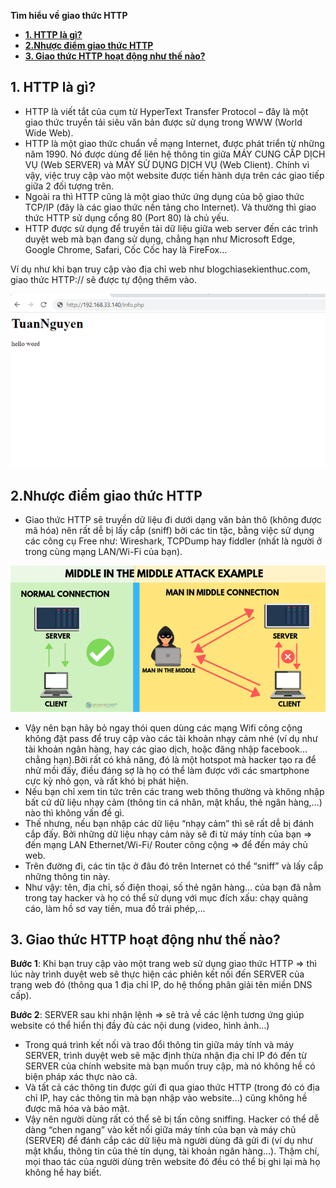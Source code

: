 ﻿ **Tìm hiểu về giao thức HTTP**

- [**1. HTTP là gì?**](#1-http-là-gì)
- [**2.Nhược điểm giao thức HTTP**](#2nhược-điểm-giao-thức-http)
- [**3. Giao thức HTTP hoạt động như thế nào?**](#3-giao-thức-http-hoạt-động-như-thế-nào)

## **1. HTTP là gì?**
- HTTP là viết tắt của cụm từ HyperText Transfer Protocol – đây là một giao thức truyền tải siêu văn bản được sử dụng trong WWW (World Wide Web).
- HTTP là một giao thức chuẩn về mạng Internet, được phát triển từ những năm 1990. Nó được dùng để liên hệ thông tin giữa MÁY CUNG CẤP DỊCH VỤ (Web SERVER) và MÁY SỬ DỤNG DỊCH VỤ (Web Client). Chính vì vậy, việc truy cập vào một website được tiến hành dựa trên các giao tiếp giữa 2 đối tượng trên.
- Ngoài ra thì HTTP cũng là một giao thức ứng dụng của bộ giao thức TCP/IP (đây là các giao thức nền tảng cho Internet). Và thường thì giao thức HTTP sử dụng cổng 80 (Port 80) là chủ yếu.
- HTTP được sử dụng để truyền tải dữ liệu giữa web server đến các trình duyệt web mà bạn đang sử dụng, chẳng hạn như Microsoft Edge, Google Chrome, Safari, Cốc Cốc hay là FireFox…

Ví dụ như khi bạn truy cập vào địa chỉ web như blogchiasekienthuc.com, giao thức HTTP:// sẽ được tự động thêm vào.

![](../image/HTTP_1.png)


## **2.Nhược điểm giao thức HTTP**
- Giao thức HTTP sẽ truyền dữ liệu đi dưới dạng văn bản thô (không được mã hóa) nên rất dễ bị lấy cắp (sniff) bởi các tin tặc, bằng việc sử dụng các công cụ Free như: Wireshark, TCPDump hay fiddler (nhất là người ở trong cùng mạng LAN/Wi-Fi của bạn).

![](../image/HTTP_2.png)

- Vậy nên bạn hãy bỏ ngay thói quen dùng các mạng Wifi công cộng không đặt pass để truy cập vào các tài khoản nhạy cảm nhé (ví dụ như tài khoản ngân hàng, hay các giao dịch, hoặc đăng nhập facebook… chẳng hạn).Bởi rất có khả năng, đó là một hotspot mà hacker tạo ra để nhử mồi đấy, điều đáng sợ là họ có thể làm được với các smartphone cực kỳ nhỏ gọn, và rất khó bị phát hiện.
- Nếu bạn chỉ xem tin tức trên các trang web thông thường và không nhập bất cứ dữ liệu nhạy cảm (thông tin cá nhân, mật khẩu, thẻ ngân hàng,…) nào thì không vấn đề gì.
- Thế nhưng, nếu bạn nhập các dữ liệu “nhạy cảm” thì sẽ rất dễ bị đánh cắp đấy. Bởi những dữ liệu nhạy cảm này sẽ đi từ máy tính của bạn => đến mạng LAN Ethernet/Wi-Fi/ Router công cộng => để đến máy chủ web.
- Trên đường đi, các tin tặc ở đâu đó trên Internet có thể “sniff” và lấy cắp những thông tin này.
- Như vậy: tên, địa chỉ, số điện thoại, số thẻ ngân hàng… của bạn đã nằm trong tay hacker và họ có thể sử dụng với mục đích xấu: chạy quảng cáo, làm hồ sơ vay tiền, mua đồ trái phép,…
## **3. Giao thức HTTP hoạt động như thế nào?**
**Bước 1**: Khi bạn truy cập vào một trang web sử dụng giao thức HTTP => thì lúc này trình duyệt web sẽ thực hiện các phiên kết nối đến SERVER của trang web đó (thông qua 1 địa chỉ IP, do hệ thống phân giải tên miền DNS cấp).

**Bước 2**: SERVER sau khi nhận lệnh => sẽ trả về các lệnh tương ứng giúp website có thể hiển thị đầy đủ các nội dung (video, hình ảnh…)

- Trong quá trình kết nối và trao đổi thông tin giữa máy tính và máy SERVER, trình duyệt web sẽ mặc định thừa nhận địa chỉ IP đó đến từ SERVER của chính website mà bạn muốn truy cập, mà nó không hề có biện pháp xác thực nào cả.
- Và tất cả các thông tin được gửi đi qua giao thức HTTP (trong đó có địa chỉ IP, hay các thông tin mà bạn nhập vào website…) cũng không hề được mã hóa và bảo mật.
- Vậy nên người dùng rất có thể sẽ bị tấn công sniffing. Hacker có thể dễ dàng “chen ngang” vào kết nối giữa máy tính của bạn và máy chủ (SERVER) để đánh cắp các dữ liệu mà người dùng đã gửi đi (ví dụ như mật khẩu, thông tin của thẻ tín dụng, tài khoản ngân hàng…). Thậm chí, mọi thao tác của người dùng trên website đó đều có thể bị ghi lại mà họ không hề hay biết.




